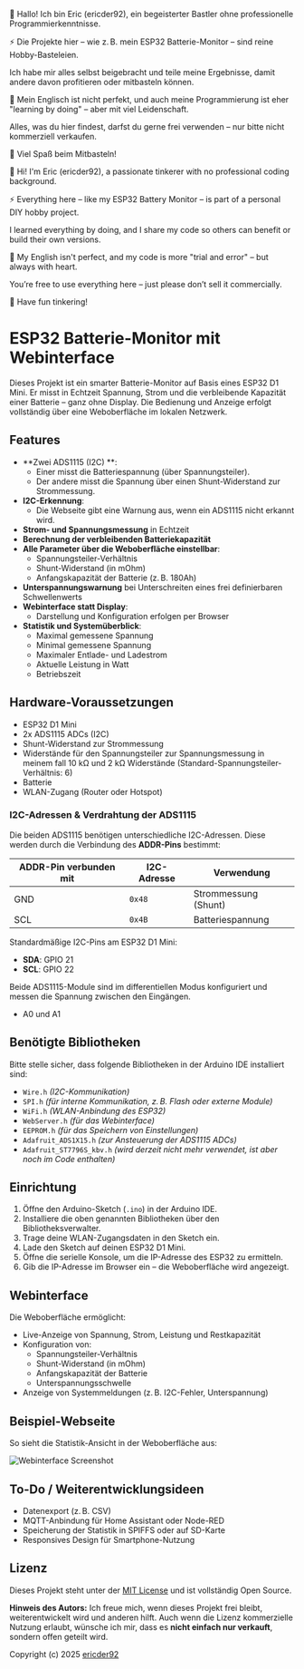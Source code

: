 👋 Hallo! Ich bin Eric (ericder92), ein begeisterter Bastler ohne professionelle Programmierkenntnisse.

⚡ Die Projekte hier – wie z. B. mein ESP32 Batterie-Monitor – sind reine Hobby-Basteleien.

Ich habe mir alles selbst beigebracht und teile meine Ergebnisse, damit andere davon profitieren oder mitbasteln können. 

💬 Mein Englisch ist nicht perfekt, und auch meine Programmierung ist eher "learning by doing" – aber mit viel Leidenschaft.

Alles, was du hier findest, darfst du gerne frei verwenden – nur bitte nicht kommerziell verkaufen.

🔧 Viel Spaß beim Mitbasteln!


👋 Hi! I'm Eric (ericder92), a passionate tinkerer with no professional coding background.

⚡ Everything here – like my ESP32 Battery Monitor – is part of a personal DIY hobby project.

I learned everything by doing, and I share my code so others can benefit or build their own versions.

💬 My English isn't perfect, and my code is more "trial and error" – but always with heart.

You’re free to use everything here – just please don’t sell it commercially.

🔧 Have fun tinkering! 

# ESP32 Batterie-Monitor mit Webinterface

Dieses Projekt ist ein smarter Batterie-Monitor auf Basis eines ESP32 D1 Mini. Er misst in Echtzeit Spannung, Strom und die verbleibende Kapazität einer Batterie – ganz ohne Display. Die Bedienung und Anzeige erfolgt vollständig über eine Weboberfläche im lokalen Netzwerk.

## Features

- **Zwei ADS1115 (I2C) **:
  - Einer misst die Batteriespannung (über Spannungsteiler).
  - Der andere misst die Spannung über einen Shunt-Widerstand zur Strommessung.
- **I2C-Erkennung**:
  - Die Webseite gibt eine Warnung aus, wenn ein ADS1115 nicht erkannt wird.
- **Strom- und Spannungsmessung** in Echtzeit
- **Berechnung der verbleibenden Batteriekapazität**
- **Alle Parameter über die Weboberfläche einstellbar**:
  - Spannungsteiler-Verhältnis
  - Shunt-Widerstand (in mOhm)
  - Anfangskapazität der Batterie (z. B. 180Ah)
- **Unterspannungswarnung** bei Unterschreiten eines frei definierbaren Schwellenwerts
- **Webinterface statt Display**:
  - Darstellung und Konfiguration erfolgen per Browser
- **Statistik und Systemüberblick**:
  - Maximal gemessene Spannung
  - Minimal gemessene Spannung
  - Maximaler Entlade- und Ladestrom
  - Aktuelle Leistung in Watt
  - Betriebszeit

## Hardware-Voraussetzungen

- ESP32 D1 Mini
- 2x ADS1115 ADCs (I2C)
- Shunt-Widerstand zur Strommessung
- Widerstände für den Spannungsteiler zur Spannungsmessung in meinem fall 10 kΩ und 2 kΩ Widerstände (Standard-Spannungsteiler-Verhältnis: 6)
- Batterie
- WLAN-Zugang (Router oder Hotspot)

### I2C-Adressen & Verdrahtung der ADS1115

Die beiden ADS1115 benötigen unterschiedliche I2C-Adressen. Diese werden durch die Verbindung des **ADDR-Pins** bestimmt:

| ADDR-Pin verbunden mit | I2C-Adresse | Verwendung             |
|------------------------|-------------|------------------------|
| GND                    | `0x48`      | Strommessung (Shunt)   |
| SCL                    | `0x4B`      | Batteriespannung       |

Standardmäßige I2C-Pins am ESP32 D1 Mini:
- **SDA**: GPIO 21
- **SCL**: GPIO 22

Beide ADS1115-Module sind im differentiellen Modus konfiguriert und messen die Spannung zwischen den Eingängen. 
 - A0 und A1 

## Benötigte Bibliotheken

Bitte stelle sicher, dass folgende Bibliotheken in der Arduino IDE installiert sind:

- `Wire.h` *(I2C-Kommunikation)*
- `SPI.h` *(für interne Kommunikation, z. B. Flash oder externe Module)*
- `WiFi.h` *(WLAN-Anbindung des ESP32)*
- `WebServer.h` *(für das Webinterface)*
- `EEPROM.h` *(für das Speichern von Einstellungen)*
- `Adafruit_ADS1X15.h` *(zur Ansteuerung der ADS1115 ADCs)*
- `Adafruit_ST7796S_kbv.h` *(wird derzeit nicht mehr verwendet, ist aber noch im Code enthalten)*

## Einrichtung

1. Öffne den Arduino-Sketch (`.ino`) in der Arduino IDE.
2. Installiere die oben genannten Bibliotheken über den Bibliotheksverwalter.
3. Trage deine WLAN-Zugangsdaten in den Sketch ein.
4. Lade den Sketch auf deinen ESP32 D1 Mini.
5. Öffne die serielle Konsole, um die IP-Adresse des ESP32 zu ermitteln.
6. Gib die IP-Adresse im Browser ein – die Weboberfläche wird angezeigt.

## Webinterface

Die Weboberfläche ermöglicht:
- Live-Anzeige von Spannung, Strom, Leistung und Restkapazität
- Konfiguration von:
  - Spannungsteiler-Verhältnis
  - Shunt-Widerstand (in mOhm)
  - Anfangskapazität der Batterie
  - Unterspannungsschwelle
- Anzeige von Systemmeldungen (z. B. I2C-Fehler, Unterspannung)

## Beispiel-Webseite

So sieht die Statistik-Ansicht in der Weboberfläche aus:

![Webinterface Screenshot](screenshot.jpg)


## To-Do / Weiterentwicklungsideen

- Datenexport (z. B. CSV)
- MQTT-Anbindung für Home Assistant oder Node-RED
- Speicherung der Statistik in SPIFFS oder auf SD-Karte
- Responsives Design für Smartphone-Nutzung

## Lizenz

Dieses Projekt steht unter der [MIT License](LICENSE) und ist vollständig Open Source.

**Hinweis des Autors:** Ich freue mich, wenn dieses Projekt frei bleibt, weiterentwickelt wird und anderen hilft. Auch wenn die Lizenz kommerzielle Nutzung erlaubt, wünsche ich mir, dass es **nicht einfach nur verkauft**, sondern offen geteilt wird.

Copyright (c) 2025 [ericder92](https://github.com/ericder92)
